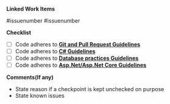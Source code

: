 **Linked Work Items**

#issuenumber
#issuenumber

**Checklist**

- [ ] Code adheres to **[Git and Pull Request Guidelines](https://knowledge.promactinfo.com/books/guidelines/page/git-and-pull-request-checklist)**
- [ ] Code adheres to **[C# Guidelines](https://knowledge.promactinfo.com/books/guidelines/page/c-checklist)**
- [ ] Code adheres to **[Database practices Guidelines](https://knowledge.promactinfo.com/books/guidelines/page/project-structure-and-database-practices-checklist-%28aspnet-and-ef%29)**
- [ ] Code adheres to **[Asp.Net/Asp.Net Core Guidelines](https://knowledge.promactinfo.com/books/guidelines/page/project-structure-and-database-practices-checklist-%28aspnet-and-ef%29)**

**Comments(If any)**

 - State reason if a checkpoint is kept unchecked on purpose
 - State known issues